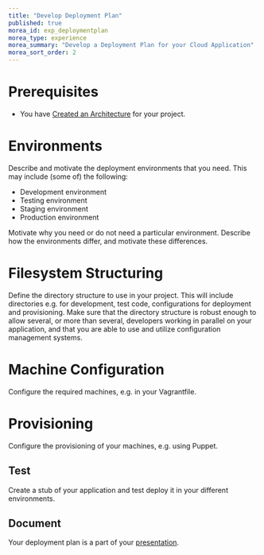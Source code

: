 ```yaml
---
title: "Develop Deployment Plan"
published: true
morea_id: exp_deploymentplan
morea_type: experience
morea_summary: "Develop a Deployment Plan for your Cloud Application"
morea_sort_order: 2
---
```

# Prerequisites
- You have [Created an Architecture]({{site.baseurl}}/morea/ProjectArchitecture/exp_architecture.html) for your project.

# Environments
Describe and motivate the deployment environments that you need. This may include (some of) the following:

- Development environment
- Testing environment
- Staging environment
- Production environment

Motivate why you need or do not need a particular environment. Describe how the environments differ, and motivate these differences.

# Filesystem Structuring
Define the directory structure to use in your project. This will include directories e.g. for development, test code, configurations for deployment and provisioning. Make sure that the directory structure is robust enough to allow several, or more than several, developers working in parallel on your application, and that you are able to use and utilize configuration management systems.


# Machine Configuration
Configure the required machines, e.g. in your Vagrantfile.

# Provisioning
Configure the provisioning of your machines, e.g. using Puppet.

## Test
Create a stub of your application and test deploy it in your different environments.

## Document
Your deployment plan is a part of your [presentation]({{site.baseurl}}/morea/ProjectArchitecture/exp_presentarchitecture.html).